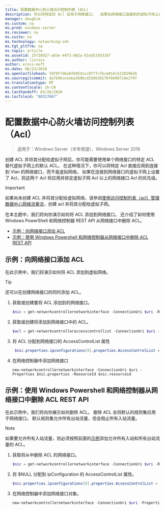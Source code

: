 ```yaml
---
title: 配置数据中心防火墙访问控制列表 (ACL)
description: 可以将特定的 Acl 应用于网络接口。  如果在网络接口连接到的虚拟子网上还设置了 Acl，则这两个 Acl 将应用，但网络接口 Acl 优先于虚拟子网 Acl 之上。
manager: dougkim
ms.custom: na
ms.prod: windows-server
ms.reviewer: na
ms.suite: na
ms.technology: networking-sdn
ms.tgt_pltfrm: na
ms.topic: article
ms.assetid: 25f18927-a63e-44f3-b02a-81ed51933187
ms.author: lizross
author: eross-msft
ms.date: 08/23/2018
ms.openlocfilehash: fdf9f7dbe8fb9541cc8f77cfbce014c5210296d5
ms.sourcegitcommit: da7b9bce1eba369bcd156639276f6899714e279f
ms.translationtype: MT
ms.contentlocale: zh-CN
ms.lasthandoff: 03/26/2020
ms.locfileid: "80317667"
---
```

# <a name="configure-datacenter-firewall-access-control-lists-acls"></a>配置数据中心防火墙访问控制列表（Acl）

>适用于：Windows Server（半年频道）、Windows Server 2016

创建 ACL 并将其分配给虚拟子网后，你可能需要使用单个网络接口的特定 ACL 替代虚拟子网上的默认 ACL。  在这种情况下，你可以将特定 Acl 直接应用到连接到 Vlan 的网络接口，而不是虚拟网络。 如果在连接到网络接口的虚拟子网上设置了 Acl，则这两个 Acl 将应用并排定虚拟子网 Acl 以上的网络接口 Acl 的优先级。

>[!IMPORTANT]
>如果尚未创建 ACL 并将其分配给虚拟网络，请参阅[使用访问控制列表（acl）管理数据中心网络流量流](Use-Access-Control-Lists--ACLs--to-Manage-Datacenter-Network-Traffic-Flow.md)，创建 acl 并将其分配给虚拟子网。  

在本主题中，我们将向你演示如何将 ACL 添加到网络接口。 还介绍了如何使用 Windows PowerShell 和网络控制器 REST API 从网络接口中删除 ACL。

- [示例：向网络接口添加 ACL](#example-add-an-acl-to-a-network-interface)
- [示例：使用 Windows Powershell 和网络控制器从网络接口中删除 ACL REST API](#example-remove-an-acl-from-a-network-interface-by-using-windows-powershell-and-the-network-controller-rest-api)


## <a name="example-add-an-acl-to-a-network-interface"></a>示例：向网络接口添加 ACL
在此示例中，我们将演示如何将 ACL 添加到虚拟网络。 

>[!TIP]
>还可以在创建网络接口的同时添加 ACL。

1. 获取或创建要将 ACL 添加到的网络接口。
 
   ```PowerShell
   $nic = get-networkcontrollernetworkinterface -ConnectionUri $uri -ResourceId "MyVM_Ethernet1"
   ```
 
2. 获取或创建将添加到网络接口中的 ACL。
 
   ```PowerShell
   $acl = get-networkcontrolleraccesscontrollist -ConnectionUri $uri -resourceid "AllowAllACL"
   ```
 
3. 将 ACL 分配到网络接口的 AccessControlList 属性
 
   ```PowerShell
    $nic.properties.ipconfigurations[0].properties.AccessControlList = $acl
   ```
 
4. 在网络控制器中添加网络接口
 
   ```
   new-networkcontrollernetworkinterface -ConnectionUri $uri -Properties $nic.properties -ResourceId $nic.resourceid
   ```
 
## <a name="example-remove-an-acl-from-a-network-interface-by-using-windows-powershell-and-the-network-controller-rest-api"></a>示例：使用 Windows Powershell 和网络控制器从网络接口中删除 ACL REST API
在此示例中，我们将向你展示如何删除 ACL。 删除 ACL 会将默认的规则集应用于网络接口。 默认规则集允许所有出站流量，但会阻止所有入站流量。

>[!NOTE]
>如果要允许所有入站流量，则必须按照前面的[示例](#example-add-an-acl-to-a-network-interface)添加允许所有入站和所有出站流量的 ACL。


1. 获取将从中删除 ACL 的网络接口。<br>
   ```PowerShell
   $nic = get-networkcontrollernetworkinterface -ConnectionUri $uri -ResourceId "MyVM_Ethernet1"
   ```
 
2. 将 $NULL 分配到 ipConfiguration 的 AccessControlList 属性。<br>
   ```PowerShell
   $nic.properties.ipconfigurations[0].properties.AccessControlList = $null
   ```
 
3. 在网络控制器中添加网络接口对象。<br>
   ```PowerShell
   new-networkcontrollernetworkinterface -ConnectionUri $uri -Properties $nic.properties -ResourceId $nic.resourceid
   ```
